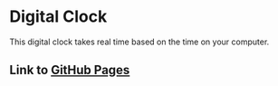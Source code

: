 # Digital Clock
This digital clock takes real time based on the time on your computer.

## Link to [GitHub Pages](https://nhaatn.github.io/Digital-Clock/)
